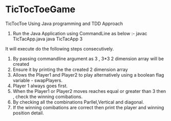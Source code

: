 # TicTocToeGame
TicTocToe Using Java programming and TDD Approach

1. Run the Java Application using CommandLine as below :-
 javac TicTacApp.java
 java TicTacApp 3
 
 It will execute do the following steps consecutively.
 1. By passing commandline argument as 3 , 3*3 2 dimension array will be created
 2. Ensure it by printing the the created 2 dimension array
 3. Allows the Player1 and Player2 to play alternatively using a boolean flag variable - swapPlayers.
 4. Player 1 always goes first.
 5. When the Player1 or Player2 moves reaches equal or greater than 3 then , check the winning comibations.
 6. By checking all the combinations Parllel,Vertical and diagonal.
 7. If the winning comibations are correct then print the player and winning position detail.
 
 
